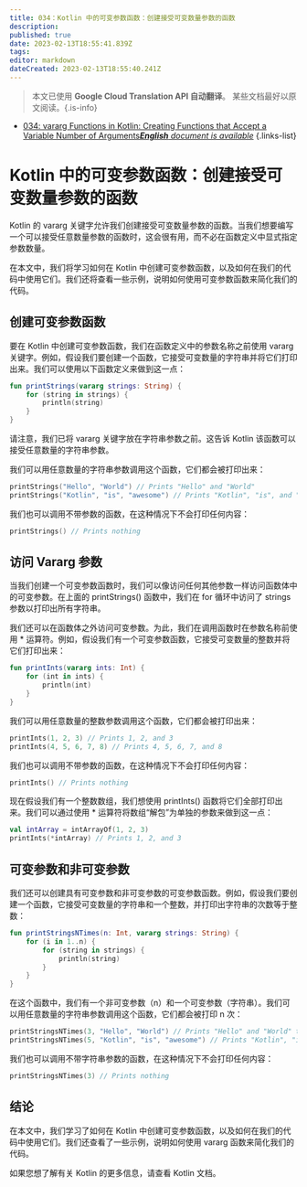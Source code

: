 ```yaml
---
title: 034：Kotlin 中的可变参数函数：创建接受可变数量参数的函数
description: 
published: true
date: 2023-02-13T18:55:41.839Z
tags: 
editor: markdown
dateCreated: 2023-02-13T18:55:40.241Z
---
```


> 本文已使用 **Google Cloud Translation API 自动翻译**。
某些文档最好以原文阅读。{.is-info}



- [034: vararg Functions in Kotlin: Creating Functions that Accept a Variable Number of Arguments***English** document is available*](/en/Knowledge-base/Kotlin/Learning/034-vararg-functions-in-kotlin-creating-functions-that-accept-a-variable-number-of-arguments)
{.links-list}


# Kotlin 中的可变参数函数：创建接受可变数量参数的函数

Kotlin 的 vararg 关键字允许我们创建接受可变数量参数的函数。当我们想要编写一个可以接受任意数量参数的函数时，这会很有用，而不必在函数定义中显式指定参数数量。

在本文中，我们将学习如何在 Kotlin 中创建可变参数函数，以及如何在我们的代码中使用它们。我们还将查看一些示例，说明如何使用可变参数函数来简化我们的代码。

## 创建可变参数函数

要在 Kotlin 中创建可变参数函数，我们在函数定义中的参数名称之前使用 vararg 关键字。例如，假设我们要创建一个函数，它接受可变数量的字符串并将它们打印出来。我们可以使用以下函数定义来做到这一点：

```kotlin
fun printStrings(vararg strings: String) {
    for (string in strings) {
        println(string)
    }
}
```

请注意，我们已将 vararg 关键字放在字符串参数之前。这告诉 Kotlin 该函数可以接受任意数量的字符串参数。

我们可以用任意数量的字符串参数调用这个函数，它们都会被打印出来：

```kotlin
printStrings("Hello", "World") // Prints "Hello" and "World"
printStrings("Kotlin", "is", "awesome") // Prints "Kotlin", "is", and "awesome"
```

我们也可以调用不带参数的函数，在这种情况下不会打印任何内容：

```kotlin
printStrings() // Prints nothing
```

## 访问 Vararg 参数

当我们创建一个可变参数函数时，我们可以像访问任何其他参数一样访问函数体中的可变参数。在上面的 printStrings() 函数中，我们在 for 循环中访问了 strings 参数以打印出所有字符串。

我们还可以在函数体之外访问可变参数。为此，我们在调用函数时在参数名称前使用 * 运算符。例如，假设我们有一个可变参数函数，它接受可变数量的整数并将它们打印出来：

```kotlin
fun printInts(vararg ints: Int) {
    for (int in ints) {
        println(int)
    }
}
```

我们可以用任意数量的整数参数调用这个函数，它们都会被打印出来：

```kotlin
printInts(1, 2, 3) // Prints 1, 2, and 3
printInts(4, 5, 6, 7, 8) // Prints 4, 5, 6, 7, and 8
```

我们也可以调用不带参数的函数，在这种情况下不会打印任何内容：

```kotlin
printInts() // Prints nothing
```

现在假设我们有一个整数数组，我们想使用 printInts() 函数将它们全部打印出来。我们可以通过使用 * 运算符将数组“解包”为单独的参数来做到这一点：

```kotlin
val intArray = intArrayOf(1, 2, 3)
printInts(*intArray) // Prints 1, 2, and 3
```

## 可变参数和非可变参数

我们还可以创建具有可变参数和非可变参数的可变参数函数。例如，假设我们要创建一个函数，它接受可变数量的字符串和一个整数，并打印出字符串的次数等于整数：

```kotlin
fun printStringsNTimes(n: Int, vararg strings: String) {
    for (i in 1..n) {
        for (string in strings) {
            println(string)
        }
    }
}
```

在这个函数中，我们有一个非可变参数（n）和一个可变参数（字符串）。我们可以用任意数量的字符串参数调用这个函数，它们都会被打印 n 次：

```kotlin
printStringsNTimes(3, "Hello", "World") // Prints "Hello" and "World" three times
printStringsNTimes(5, "Kotlin", "is", "awesome") // Prints "Kotlin", "is", and "awesome" five times
```

我们也可以调用不带字符串参数的函数，在这种情况下不会打印任何内容：

```kotlin
printStringsNTimes(3) // Prints nothing
```

## 结论

在本文中，我们学习了如何在 Kotlin 中创建可变参数函数，以及如何在我们的代码中使用它们。我们还查看了一些示例，说明如何使用 vararg 函数来简化我们的代码。

如果您想了解有关 Kotlin 的更多信息，请查看 Kotlin 文档。